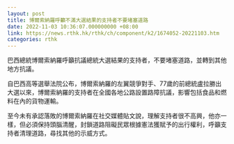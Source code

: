 ```yaml
---
layout: post
title: 博爾索納羅呼籲不滿大選結果的支持者不要堵塞道路
date: 2022-11-03 10:36:07.000000000 +08:00
link: https://news.rthk.hk/rthk/ch/component/k2/1674052-20221103.htm
categories: rthk
---
```


巴西總統博爾索納羅呼籲抗議總統大選結果的支持者，不要堵塞道路，並轉到其他地方抗議。

自巴西高等選舉法院公布，博爾索納羅的左翼競爭對手、77歲的前總統盧拉勝出大選以來，博爾索納羅的支持者在全國各地公路設置路障抗議，影響包括食品和燃料在內的貨物運輸。

至今未有承認落敗的博爾索納羅在社交媒體貼文說，理解支持者很不高興，他亦一樣，但必須保持頭腦清醒，封鎖道路阻礙民眾根據憲法獲賦予的出行權利，呼籲支持者清理道路，尋找其他的示威方式。
